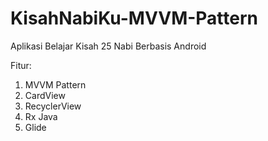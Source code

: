 # KisahNabiKu-MVVM-Pattern
Aplikasi Belajar Kisah 25 Nabi Berbasis Android

Fitur:
1. MVVM Pattern
2. CardView
3. RecyclerView
4. Rx Java
5. Glide
